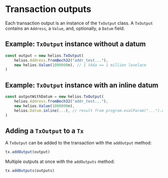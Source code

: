 # Transaction outputs

Each transaction output is an instance of the `TxOutput` class. A `TxOutput` contains an `Address`, a `Value`, and, optionally, a `Datum` field.

## Example: `TxOutput` instance without a datum

```js
const output = new helios.TxOutput(
    helios.Address.fromBech32("addr_test..."),
    new helios.Value(1000000n), // 1 tAda == 1 million lovelace
)
```

## Example: `TxOutput` instance with an inline datum

```js
const outputWithDatum = new helios.TxOutput(
    helios.Address.fromBech32("addr_test..."),
    new helios.Value(1000000n),
    helios.Datum.inline(...), // result from program.evalParam("...").data can be used directly as an argument for Datum.inline()
)
```

## Adding a `TxOutput` to a `Tx`

A `TxOutput` can be added to the transaction with the `addOutput` method:

```js
tx.addOutput(output)
```

Multiple outputs at once with the `addOutputs` method:

```js
tx.addOutputs(outputs)
```